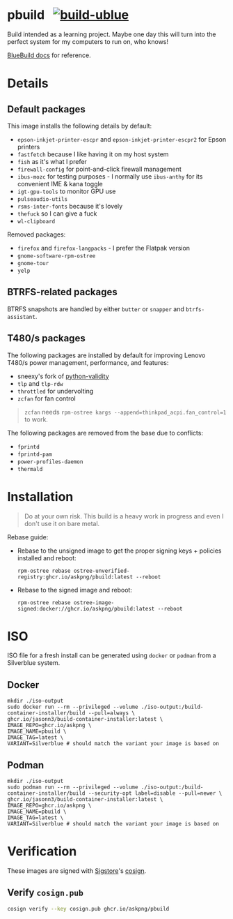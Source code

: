 # pbuild &nbsp; [![build-ublue](https://github.com/askpng/pbuild/actions/workflows/build.yml/badge.svg)](https://github.com/askpng/pbuild/actions/workflows/build.yml)

Build intended as a learning project. Maybe one day this will turn into the perfect system for my computers to run on, who knows!

[BlueBuild docs](https://blue-build.org/how-to/setup/) for reference.

# Details
## Default packages
This image installs the following details by default:
- `epson-inkjet-printer-escpr` and `epson-inkjet-printer-escpr2` for Epson printers
- `fastfetch` because I like having it on my host system
- `fish` as it's what I prefer
- `firewall-config` for point-and-click firewall management
- `ibus-mozc` for testing purposes - I normally use `ibus-anthy` for its convenient IME & kana toggle
- `igt-gpu-tools` to monitor GPU use
- `pulseaudio-utils`
- `rsms-inter-fonts` because it's lovely
- `thefuck` so I can give a fuck
- `wl-clipboard`

Removed packages:
- `firefox` and `firefox-langpacks` - I prefer the Flatpak version
- `gnome-software-rpm-ostree`
- `gnome-tour`
- `yelp`
## BTRFS-related packages
BTRFS snapshots are handled by either `butter` or `snapper` and `btrfs-assistant`.
## T480/s packages
The following packages are installed by default for improving Lenovo T480/s power management, performance, and features:
- sneexy's fork of [python-validity](https://copr.fedorainfracloud.org/coprs/sneexy/python-validity/)
- `tlp` and `tlp-rdw`
- `throttled` for undervolting
- `zcfan` for fan control

> `zcfan` needs `rpm-ostree kargs --append=thinkpad_acpi.fan_control=1` to work.

The following packages are removed from the base due to conflicts:
- `fprintd`
- `fprintd-pam`
- `power-profiles-daemon`
- `thermald`

# Installation

> Do at your own risk. This build is a heavy work in progress and even I don't use it on bare metal.

Rebase guide:

- Rebase to the unsigned image to get the proper signing keys + policies installed and reboot:
  ```
  rpm-ostree rebase ostree-unverified-registry:ghcr.io/askpng/pbuild:latest --reboot
  ```
- Rebase to the signed image and reboot:
  ```
  rpm-ostree rebase ostree-image-signed:docker://ghcr.io/askpng/pbuild:latest --reboot
  ```
# ISO

ISO file for a fresh install can be generated using `docker` or `podman` from a Silverblue system.

## Docker
```
mkdir ./iso-output
sudo docker run --rm --privileged --volume ./iso-output:/build-container-installer/build --pull=always \
ghcr.io/jasonn3/build-container-installer:latest \
IMAGE_REPO=ghcr.io/askpng \
IMAGE_NAME=pbuild \
IMAGE_TAG=latest \
VARIANT=Silverblue # should match the variant your image is based on
```
## Podman
```
mkdir ./iso-output
sudo podman run --rm --privileged --volume ./iso-output:/build-container-installer/build --security-opt label=disable --pull=newer \
ghcr.io/jasonn3/build-container-installer:latest \
IMAGE_REPO=ghcr.io/askpng \
IMAGE_NAME=pbuild \
IMAGE_TAG=latest \
VARIANT=Silverblue # should match the variant your image is based on
```

# Verification

These images are signed with [Sigstore](https://www.sigstore.dev/)'s [cosign](https://github.com/sigstore/cosign).

## Verify `cosign.pub`

```bash
cosign verify --key cosign.pub ghcr.io/askpng/pbuild
```
